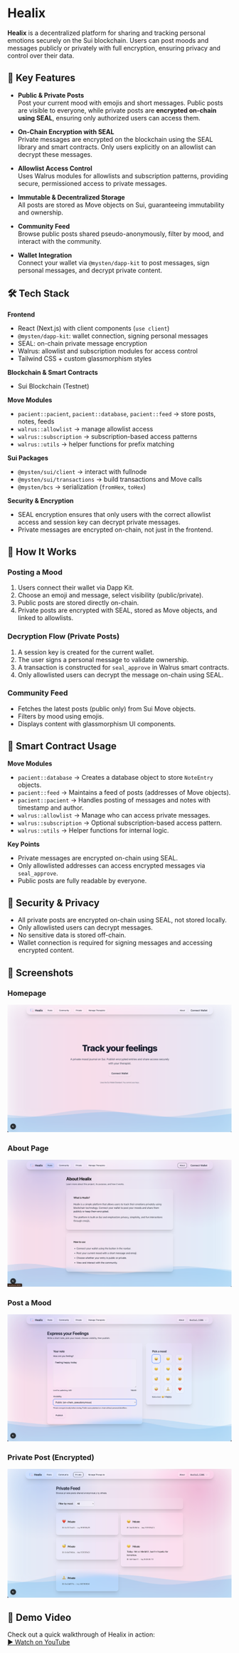 # Healix

**Healix** is a decentralized platform for sharing and tracking personal emotions securely on the Sui blockchain. Users can post moods and messages publicly or privately with full encryption, ensuring privacy and control over their data.

## 🚀 Key Features

- **Public & Private Posts**  
  Post your current mood with emojis and short messages. Public posts are visible to everyone, while private posts are **encrypted on-chain using SEAL**, ensuring only authorized users can access them.

- **On-Chain Encryption with SEAL**  
  Private messages are encrypted on the blockchain using the SEAL library and smart contracts. Only users explicitly on an allowlist can decrypt these messages.

- **Allowlist Access Control**  
  Uses Walrus modules for allowlists and subscription patterns, providing secure, permissioned access to private messages.

- **Immutable & Decentralized Storage**  
  All posts are stored as Move objects on Sui, guaranteeing immutability and ownership.

- **Community Feed**  
  Browse public posts shared pseudo-anonymously, filter by mood, and interact with the community.

- **Wallet Integration**  
  Connect your wallet via `@mysten/dapp-kit` to post messages, sign personal messages, and decrypt private content.

## 🛠 Tech Stack

**Frontend**
- React (Next.js) with client components (`use client`)  
- `@mysten/dapp-kit`: wallet connection, signing personal messages  
- SEAL: on-chain private message encryption  
- Walrus: allowlist and subscription modules for access control  
- Tailwind CSS + custom glassmorphism styles  

**Blockchain & Smart Contracts**
- Sui Blockchain (Testnet)  

**Move Modules**
- `pacient::pacient`, `pacient::database`, `pacient::feed` → store posts, notes, feeds  
- `walrus::allowlist` → manage allowlist access  
- `walrus::subscription` → subscription-based access patterns  
- `walrus::utils` → helper functions for prefix matching  

**Sui Packages**
- `@mysten/sui/client` → interact with fullnode  
- `@mysten/sui/transactions` → build transactions and Move calls  
- `@mysten/bcs` → serialization (`fromHex`, `toHex`)  

**Security & Encryption**
- SEAL encryption ensures that only users with the correct allowlist access and session key can decrypt private messages.  
- Private messages are encrypted on-chain, not just in the frontend.

## 📝 How It Works

### Posting a Mood
1. Users connect their wallet via Dapp Kit.  
2. Choose an emoji and message, select visibility (public/private).  
3. Public posts are stored directly on-chain.  
4. Private posts are encrypted with SEAL, stored as Move objects, and linked to allowlists.

### Decryption Flow (Private Posts)
1. A session key is created for the current wallet.  
2. The user signs a personal message to validate ownership.  
3. A transaction is constructed for `seal_approve` in Walrus smart contracts.  
4. Only allowlisted users can decrypt the message on-chain using SEAL.

### Community Feed
- Fetches the latest posts (public only) from Sui Move objects.  
- Filters by mood using emojis.  
- Displays content with glassmorphism UI components.

## 🧩 Smart Contract Usage

**Move Modules**
- `pacient::database` → Creates a database object to store `NoteEntry` objects.  
- `pacient::feed` → Maintains a feed of posts (addresses of Move objects).  
- `pacient::pacient` → Handles posting of messages and notes with timestamp and author.  
- `walrus::allowlist` → Manage who can access private messages.  
- `walrus::subscription` → Optional subscription-based access pattern.  
- `walrus::utils` → Helper functions for internal logic.

**Key Points**
- Private messages are encrypted on-chain using SEAL.  
- Only allowlisted addresses can access encrypted messages via `seal_approve`.  
- Public posts are fully readable by everyone.

## 🔐 Security & Privacy
- All private posts are encrypted on-chain using SEAL, not stored locally.  
- Only allowlisted users can decrypt messages.  
- No sensitive data is stored off-chain.  
- Wallet connection is required for signing messages and accessing encrypted content.

## 🎨 Screenshots
### Homepage
![Homepage](./screenshots/homePage.png)

### About Page
![About Page](./screenshots/aboutPage.png)

### Post a Mood
![Post Page](./screenshots/postPage.png)

### Private Post (Encrypted)
![Private Page](./screenshots/privatePage.png)

## 🎥 Demo Video

Check out a quick walkthrough of Healix in action:  
[▶️ Watch on YouTube](https://www.youtube.com/watch?v=dAUoh2U_bx8)
